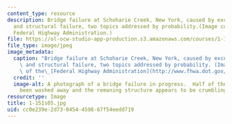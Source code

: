 ```yaml
---
content_type: resource
description: Bridge failure at Schoharie Creek, New York, caused by excessive rains
  and structural failure, two topics addressed by probability.(Image courtesy of the
  Federal Highway Administration.)
file: https://ol-ocw-studio-app-production.s3.amazonaws.com/courses/1-151-probability-and-statistics-in-engineering-spring-2005/cc0e239e2d730454459867f54eedd719_1-151s05.jpg
file_type: image/jpeg
image_metadata:
  caption: "Bridge failure at Schoharie Creek, New York, caused by excessive rains\
    \ and structural failure, two topics addressed by probability. (Image courtesy\
    \ of the\_[Federal Highway Administration](http://www.fhwa.dot.gov/).)"
  credit: ''
  image-alt: A photograph of a bridge failure in progress.  Half of the bridge has
    been washed away and the remaning structure appears to be crumbling.
resourcetype: Image
title: 1-151s05.jpg
uid: cc0e239e-2d73-0454-4598-67f54eedd719
---
```

